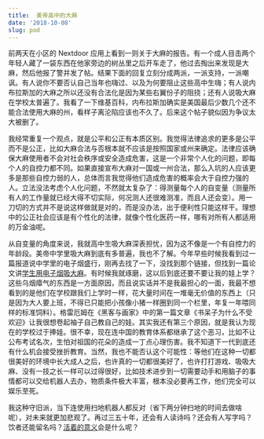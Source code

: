 ```yaml
---
title:  美帝高中的大麻
date: '2018-10-08'
slug: pod
---
```


前两天在小区的 Nextdoor 应用上看到一则关于大麻的报告。有一个成人目击两个年轻人藏了一袋东西在他家旁边的树丛里之后开车走了，他过去掏出来发现是大麻，然后他报了警并发了帖。结果下面的回复立刻分成两派，一派支持，一派嘲讽。有人说你不要否认自己当年也嗨过、以及为何要阻止这些高中生嗨；有人说内布拉斯加的大麻之所以还没有合法化是因为某些右翼份子的阻挠；还有人说吸大麻在学校太普遍了。我看了一下维基百科，内布拉斯加确实是美国最后少数几个还不能合法使用大麻的州，看样子离沦陷应该也不久了。后来这个帖子貌似因为争议太大被删了。

我经常重复一个观点，就是公平和公正有本质区别。我觉得法律追求的更多是公平而不是公正，比如大麻合法与否根本就不应该是按照国家或州来确定。法律应该确保大麻使用者不会对社会秩序或安全造成危害，这是一个非常个人化的问题，即每个人的自控力都不同。如果直接宣布大麻对一国或一州合法，那么入坑的人应该更多是那些自控力弱的人，总体而言我觉得他们造成危害的概率会大于自控力强的人。立法没法考虑个人化问题，不然就太复杂了：得测量每个人的自变量（测量所有人的工作量就已经大得不切实际，何况测人还很难测准，而且人还会变）。用一刀切的方式并不是说这样做就是对的，而是没办法，出于便利性只能这样干。理想中的公正社会应该是有个性化的法律，就像个性化医药一样，哪有对所有人都适用的万金油呢。

从自变量的角度来说，我就高中生吸大麻深表担忧，因为这不像是一个有自控力的年龄段。美帝中学里吸大麻到底有多普遍，我也不了解。今年早些时候我看到过一篇报道说中学里的电子烟盛行，刚再去找了一下，没找到那个链接，但找到一篇论文讲[学生用电子烟吸大麻](https://www.ncbi.nlm.nih.gov/pmc/articles/PMC4586732/)。有时候我就琢磨，这以后到底还要不要让我的娃上学？这些乌烟瘴气的东西是一方面原因，而且说实话并不是我最担心的一面，我最不想看到的是他们在学校跟我们上学时一样，花大量时间在一堆毫无价值的东西上（只是因为大人要上班，不得已只能把小孩像小猪一样圈到同一个栏里，年复一年喂同样的标准饲料）。格雷厄姆在《黑客与画家》中的第一篇文章《书呆子为什么不受欢迎》让我很想卷起袖子自己教自己的娃。其实我还有第三个原因，就是我认为现在的学校过于捧娃。很不幸，现在连中国的教育体系都继承了这个恶习，比如不让公布考试名次，生怕对祖国的花朵的造成一丁点心理伤害。我不知道下一代到底还有什么机会接受挫折教育。当然，我也不能否认这个可能性：等他们在这种一切都很美好的环境中长大成人之后，也许真的一切都很美好了，也许打打游戏、吸吸大麻、没有一技之长一样可以过得很好，比如技术进步到一切需要动手和用脑子的事情都可以交给机器人去办，物质条件极大丰富，根本没必要再工作，他们完全可以娱乐至死。

我这种守旧派，当下连使用扫地机器人都反对（省下两分钟扫地的时间去做啥呢），对未来就更加悲观了。再过三五十年，还会有人读诗吗？还会有人写字吗？饮者还能留名吗？[活着的意义](/cn/2018/03/ikigai/)会是什么呢？
